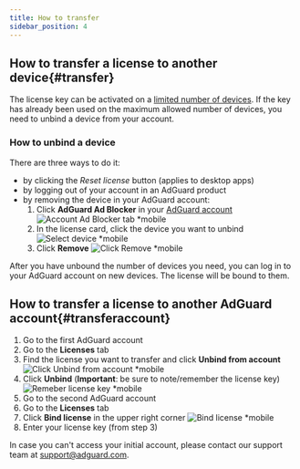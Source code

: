 ```yaml
---
title: How to transfer
sidebar_position: 4
---
```


## How to transfer a license to another device{#transfer}

The license key can be activated on a [limited number of devices](../what-is#devices). If the key has already been used on the maximum allowed number of devices, you need to unbind a device from your account. 

### How to unbind a device

There are three ways to do it:

  * by clicking the *Reset license* button (applies to desktop apps)
  * by logging out of your account in an AdGuard product
  * by removing the device in your AdGuard account:
     1. Click **AdGuard Ad Blocker** in your [AdGuard account](https://my.adguard.com/)
        ![Account Ad Blocker tab *mobile](https://cdn.adtidy.org/content/kb/ad_blocker/general/newaccount-unbind-device-0.png)
     2. In the license card, click the device you want to unbind
        ![Select device *mobile](https://cdn.adtidy.org/content/kb/ad_blocker/general/newaccount-unbind-device-1.png)
     3. Click **Remove**
        ![Click Remove *mobile](https://cdn.adtidy.org/content/kb/ad_blocker/general/newaccount-unbind-device-2.png) 

After you have unbound the number of devices you need, you can log in to your AdGuard account on new devices. The license will be bound to them.

## How to transfer a license to another AdGuard account{#transferaccount}

 1. Go to the first AdGuard account
 2. Go to the **Licenses** tab
 3. Find the license you want to transfer and click **Unbind from account**
    ![Click Unbind from account *mobile](https://cdn.adtidy.org/content/kb/ad_blocker/general/newaccount-transfer-to-account.png)
 4. Click **Unbind** (**Important**: be sure to note/remember the license key)
    ![Remeber license key *mobile](https://cdn.adtidy.org/content/kb/ad_blocker/general/newaccount-transfer-to-account-1.png)
 4. Go to the second AdGuard account
 5. Go to the **Licenses** tab
 6. Click **Bind license** in the upper right corner
    ![Bind license *mobile](https://cdn.adtidy.org/content/kb/ad_blocker/general/newaccount-transfer-to-account-2.png)
 7. Enter your license key (from step 3)

In case you can't access your initial account, please contact our support team at support@adguard.com.
